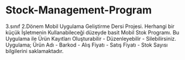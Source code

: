 # Stock-Management-Program
3.sınıf 2.Dönem Mobil Uygulama Geliştirme Dersi Projesi.
Herhangi bir küçük İşletmenin Kullanabileceği düzeyde basit Mobil Stok Programı.
Bu Uygulama ile Ürün Kayıtları Oluşturabilir - Düzenleyebilir - Silebilirsiniz.
Uygulama; Ürün Adı - Barkod - Alış Fiyatı - Satış Fiyatı - Stok Sayısı bilgilerini saklamaktadır. 
